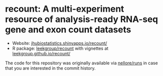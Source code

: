recount: A multi-experiment resource of analysis-ready RNA-seq gene and exon count datasets
====

* Website: [jhubiostatistics.shinyapps.io/recount/](https://jhubiostatistics.shinyapps.io/recount/)
* R package: [leekgroup/recount](https://github.com/leekgroup/recount) with vignettes at [leekgroup.github.io/recount/](http://leekgroup.github.io/recount/)


The code for this repository was originally available via [nellore/runs](https://github.com/nellore/runs) in case that you are interested in the commit history.
